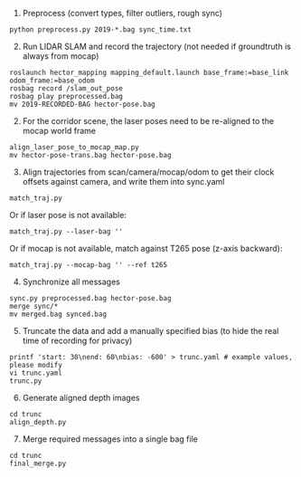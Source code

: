 1. Preprocess (convert types, filter outliers, rough sync)
```
python preprocess.py 2019-*.bag sync_time.txt
```

2. Run LIDAR SLAM and record the trajectory (not needed if groundtruth is always from mocap)
```
roslaunch hector_mapping mapping_default.launch base_frame:=base_link odom_frame:=base_odom
rosbag record /slam_out_pose
rosbag play preprocessed.bag
mv 2019-RECORDED-BAG hector-pose.bag
```

2. For the corridor scene, the laser poses need to be re-aligned to the mocap world frame
```
align_laser_pose_to_mocap_map.py
mv hector-pose-trans.bag hector-pose.bag
```

3. Align trajectories from scan/camera/mocap/odom to get their clock offsets against camera, and write them into sync.yaml
```
match_traj.py
```
Or if laser pose is not available:
```
match_traj.py --laser-bag ''
```
Or if mocap is not available, match against T265 pose (z-axis backward):
```
match_traj.py --mocap-bag '' --ref t265
```

4. Synchronize all messages
```
sync.py preprocessed.bag hector-pose.bag
merge sync/*
mv merged.bag synced.bag
```

5. Truncate the data and add a manually specified bias (to hide the real time of recording for privacy)
```
printf 'start: 30\nend: 60\nbias: -600' > trunc.yaml # example values, please modify
vi trunc.yaml
trunc.py
```

6. Generate aligned depth images
```
cd trunc
align_depth.py
```

7. Merge required messages into a single bag file
```
cd trunc
final_merge.py
```

